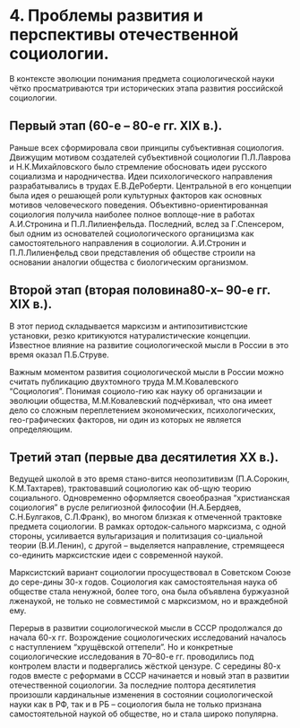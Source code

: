 # 4. Проблемы развития и перспективы отечественной социологии.

В контексте эволюции понимания предмета социологической науки чётко просматриваются три исторических этапа развития российской социологии.

## Первый этап (60-е – 80-е гг. ХIХ в.).

Раньше всех сформировала свои принципы субъективная социология. Движущим мотивом создателей субъективной социологии П.Л.Лаврова и Н.К.Михайловского  было стремление обосновать идеи русского социализма и народничества.
Идеи психологического направления разрабатывались в трудах Е.В.ДеРоберти. Центральной в его концепции была идея о решающей роли культурных факторов как основных мотивов человеческого поведения.
Объективно-ориентированная социология получила наиболее полное воплоще-ние в работах А.И.Стронина и П.Л.Лилиенфельда. Последний, вслед за Г.Спенсером, был одним из основателей социологического органицизма как самостоятельного направления в социологии. А.И.Стронин и П.Л.Лилиенфельд свои представления об обществе строили на основании аналогии общества с биологическим организмом.

## Второй этап (вторая половина80-х– 90-е гг. ХIХ в.).

В этот период складывается марксизм и антипозитивистские установки, резко критикуются натуралистические концепции. Известное влияние на развитие социологической мысли в России в это время оказал П.Б.Струве.

Важным моментом развития социологической мысли в России можно считать публикацию двухтомного труда М.М.Ковалевского “Социология”. Понимая социоло-гию как науку об организации и эволюции общества, М.М.Ковалевский подчёркивал, что она имеет дело со сложным переплетением экономических, психологических, гео-графических факторов, ни один из которых не является определяющим.

## Третий этап (первые два десятилетия ХХ в.). 

Ведущей школой в это время стано-вится неопозитивизм (П.А.Сорокин, К.М.Тахтарев), трактовавший социологию как об-щую теорию социального. Одновременно оформляется своеобразная “христианская социология” в русле религиозной философии (Н.А.Бердяев, С.Н.Булгаков, С.Л.Франк), во многом близкая к отмеченной трактовке предмета социологии. В рамках ортодок-сального марксизма, с одной стороны, усиливается вульгаризация и политизация со-циальной теории (В.И.Ленин), с другой – выделяется направление, стремящееся со-единить марксистские идеи с современной наукой.


Марксистский вариант социологии просуществовал в Советском Союзе до сере-дины 30-х годов. Социология как самостоятельная наука об обществе стала ненужной, более того, она была объявлена буржуазной лженаукой, не только не совместимой с марксизмом, но и враждебной ему. 

Перерыв в развитии социологической мысли в СССР продолжался до начала 60-х гг. Возрождение социологических исследований началось с наступлением “хрущёвской оттепели”. Но и конкретные социологические исследования в 70–80-е гг. проводились под контролем власти и подвергались жёсткой цензуре. С середины 80-х годов вместе с реформами в СССР начинается и новый этап в развитии отечественной социологии. За последние полтора десятилетия произошли кардинальные изменения в состоянии социологической науки как в РФ, так и в РБ – социология была не только признана самостоятельной наукой об обществе, но и стала широко популярна. 
